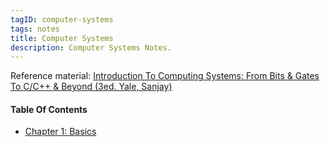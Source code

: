 ```yaml
---
tagID: computer-systems
tags: notes
title: Computer Systems
description: Computer Systems Notes.
---
```


Reference material: [Introduction To Computing Systems: From Bits & Gates To C/C++ & Beyond (3ed. Yale, Sanjay)](https://www.amazon.com/Introduction-Computing-Systems-Gates-Beyond-dp-1260150534/dp/1260150534/ref=dp_ob_title_bk)

#### Table Of Contents

* [Chapter 1: Basics](1-Basics)
